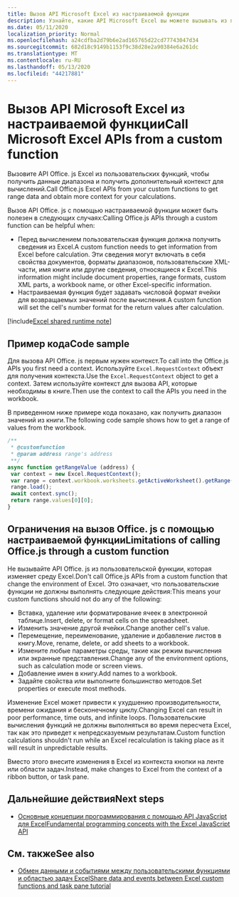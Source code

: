```yaml
---
title: Вызов API Microsoft Excel из настраиваемой функции
description: Узнайте, какие API Microsoft Excel вы можете вызывать из пользовательской функции.
ms.date: 05/11/2020
localization_priority: Normal
ms.openlocfilehash: a24cdfba2d79b6e2ad165765d22cd77743047d34
ms.sourcegitcommit: 682d18c9149b1153f9c38d28e2a90384e6a261dc
ms.translationtype: MT
ms.contentlocale: ru-RU
ms.lasthandoff: 05/13/2020
ms.locfileid: "44217881"
---
```

# <a name="call-microsoft-excel-apis-from-a-custom-function"></a><span data-ttu-id="bbafd-103">Вызов API Microsoft Excel из настраиваемой функции</span><span class="sxs-lookup"><span data-stu-id="bbafd-103">Call Microsoft Excel APIs from a custom function</span></span>

<span data-ttu-id="bbafd-104">Вызовите API Office. js Excel из пользовательских функций, чтобы получить данные диапазона и получить дополнительный контекст для вычислений.</span><span class="sxs-lookup"><span data-stu-id="bbafd-104">Call Office.js Excel APIs from your custom functions to get range data and obtain more context for your calculations.</span></span>

<span data-ttu-id="bbafd-105">Вызов API Office. js с помощью настраиваемой функции может быть полезен в следующих случаях:</span><span class="sxs-lookup"><span data-stu-id="bbafd-105">Calling Office.js APIs through a custom function can be helpful when:</span></span>

- <span data-ttu-id="bbafd-106">Перед вычислением пользовательская функция должна получить сведения из Excel.</span><span class="sxs-lookup"><span data-stu-id="bbafd-106">A custom function needs to get information from Excel before calculation.</span></span> <span data-ttu-id="bbafd-107">Эти сведения могут включать в себя свойства документов, форматы диапазонов, пользовательские XML-части, имя книги или другие сведения, относящиеся к Excel.</span><span class="sxs-lookup"><span data-stu-id="bbafd-107">This information might include document properties, range formats, custom XML parts, a workbook name, or other Excel-specific information.</span></span>
- <span data-ttu-id="bbafd-108">Настраиваемая функция будет задавать числовой формат ячейки для возвращаемых значений после вычисления.</span><span class="sxs-lookup"><span data-stu-id="bbafd-108">A custom function will set the cell's number format for the return values after calculation.</span></span>

[!include[Excel shared runtime note](../includes/note-requires-shared-runtime.md)]

## <a name="code-sample"></a><span data-ttu-id="bbafd-109">Пример кода</span><span class="sxs-lookup"><span data-stu-id="bbafd-109">Code sample</span></span>

<span data-ttu-id="bbafd-110">Для вызова API Office. js первым нужен контекст.</span><span class="sxs-lookup"><span data-stu-id="bbafd-110">To call into the Office.js APIs you first need a context.</span></span> <span data-ttu-id="bbafd-111">Используйте `Excel.RequestContext` объект для получения контекста.</span><span class="sxs-lookup"><span data-stu-id="bbafd-111">Use the `Excel.RequestContext` object to get a context.</span></span> <span data-ttu-id="bbafd-112">Затем используйте контекст для вызова API, которые необходимы в книге.</span><span class="sxs-lookup"><span data-stu-id="bbafd-112">Then use the context to call the APIs you need in the workbook.</span></span>

<span data-ttu-id="bbafd-113">В приведенном ниже примере кода показано, как получить диапазон значений из книги.</span><span class="sxs-lookup"><span data-stu-id="bbafd-113">The following code sample shows how to get a range of values from the workbook.</span></span>

```JavaScript
/**
 * @customfunction
 * @param address range's address
 **/
async function getRangeValue (address) {
 var context = new Excel.RequestContext();
 var range = context.workbook.worksheets.getActiveWorksheet().getRange(address);
 range.load();
 await context.sync();
 return range.values[0][0];
}
```

## <a name="limitations-of-calling-officejs-through-a-custom-function"></a><span data-ttu-id="bbafd-114">Ограничения на вызов Office. js с помощью настраиваемой функции</span><span class="sxs-lookup"><span data-stu-id="bbafd-114">Limitations of calling Office.js through a custom function</span></span>

<span data-ttu-id="bbafd-115">Не вызывайте API Office. js из пользовательской функции, которая изменяет среду Excel.</span><span class="sxs-lookup"><span data-stu-id="bbafd-115">Don't call Office.js APIs from a custom function that change the environment of Excel.</span></span> <span data-ttu-id="bbafd-116">Это означает, что пользовательские функции не должны выполнять следующие действия:</span><span class="sxs-lookup"><span data-stu-id="bbafd-116">This means your custom functions should not do any of the following:</span></span>

- <span data-ttu-id="bbafd-117">Вставка, удаление или форматирование ячеек в электронной таблице.</span><span class="sxs-lookup"><span data-stu-id="bbafd-117">Insert, delete, or format cells on the spreadsheet.</span></span>
- <span data-ttu-id="bbafd-118">Изменить значение другой ячейки.</span><span class="sxs-lookup"><span data-stu-id="bbafd-118">Change another cell's value.</span></span>
- <span data-ttu-id="bbafd-119">Перемещение, переименование, удаление и добавление листов в книгу.</span><span class="sxs-lookup"><span data-stu-id="bbafd-119">Move, rename, delete, or add sheets to a workbook.</span></span>
- <span data-ttu-id="bbafd-120">Измените любые параметры среды, такие как режим вычисления или экранные представления.</span><span class="sxs-lookup"><span data-stu-id="bbafd-120">Change any of the environment options, such as calculation mode or screen views.</span></span>
- <span data-ttu-id="bbafd-121">Добавление имен в книгу.</span><span class="sxs-lookup"><span data-stu-id="bbafd-121">Add names to a workbook.</span></span>
- <span data-ttu-id="bbafd-122">Задайте свойства или выполните большинство методов.</span><span class="sxs-lookup"><span data-stu-id="bbafd-122">Set properties or execute most methods.</span></span>

<span data-ttu-id="bbafd-123">Изменение Excel может привести к ухудшению производительности, времени ожидания и бесконечному циклу.</span><span class="sxs-lookup"><span data-stu-id="bbafd-123">Changing Excel can result in poor performance, time outs, and infinite loops.</span></span> <span data-ttu-id="bbafd-124">Пользовательские вычисления функций не должны выполняться во время пересчета Excel, так как это приведет к непредсказуемым результатам.</span><span class="sxs-lookup"><span data-stu-id="bbafd-124">Custom function calculations shouldn't run while an Excel recalculation is taking place as it will result in unpredictable results.</span></span>

<span data-ttu-id="bbafd-125">Вместо этого внесите изменения в Excel из контекста кнопки на ленте или области задач.</span><span class="sxs-lookup"><span data-stu-id="bbafd-125">Instead, make changes to Excel from the context of a ribbon button, or task pane.</span></span>

## <a name="next-steps"></a><span data-ttu-id="bbafd-126">Дальнейшие действия</span><span class="sxs-lookup"><span data-stu-id="bbafd-126">Next steps</span></span>

- [<span data-ttu-id="bbafd-127">Основные концепции программирования с помощью API JavaScript для Excel</span><span class="sxs-lookup"><span data-stu-id="bbafd-127">Fundamental programming concepts with the Excel JavaScript API</span></span>](../reference/overview/excel-add-ins-reference-overview.md)

## <a name="see-also"></a><span data-ttu-id="bbafd-128">См. также</span><span class="sxs-lookup"><span data-stu-id="bbafd-128">See also</span></span>

- [<span data-ttu-id="bbafd-129">Обмен данными и событиями между пользовательскими функциями и областью задач Excel</span><span class="sxs-lookup"><span data-stu-id="bbafd-129">Share data and events between Excel custom functions and task pane tutorial</span></span>](../tutorials/share-data-and-events-between-custom-functions-and-the-task-pane-tutorial.md)